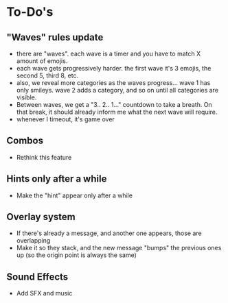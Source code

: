 # To-Do's

## "Waves" rules update
- there are "waves". each wave is a timer and you have to match X amount of emojis.
- each wave gets progressively harder. the first wave it's 3 emojis, the second 5, third 8, etc.
- also, we reveal more categories as the waves progress... wave 1 has only smileys. wave 2 adds a category, and so on until all categories are visible.
- Between waves, we get a "3.. 2.. 1..." countdown to take a breath. On that break, it should already inform me what the next wave will require.
- whenever I timeout, it's game over

## Combos
- Rethink this feature

## Hints only after a while
- Make the "hint" appear only after a while

## Overlay system
- If there's already a message, and another one appears, those are overlapping
- Make it so they stack, and the new message "bumps" the previous ones up (so the origin point is always the same)

## Sound Effects
- Add SFX and music